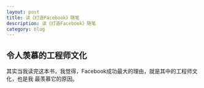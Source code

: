 ```yaml
---
layout: post
title: 读《打造Facebook》随笔
description: 读《打造Facebook》随笔
category: blog
---
```


## 令人羡慕的工程师文化

其实当我读完这本书，我觉得，Facebook成功最大的理由，就是其中的工程师文化，也是我
最羡慕它的原因。
